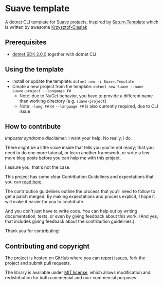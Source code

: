 # Suave template

A dotnet CLI template for [Suave](https://github.com/SuaveIO/Suave) projects. Inspired by [Saturn.Template](https://github.com/SaturnFramework/Saturn.Template) which is written by awesome [Krzysztof-Cieslak](https://github.com/Krzysztof-Cieslak)

## Prerequisites

* [dotnet SDK 2.0.0](https://www.microsoft.com/net/core) together with dotnet CLI

## Using the template

* Install or update the template: `dotnet new -i Suave.Template`
* Create a new project from the template: `dotnet new Suave --name suave-project --language F#`
  * Note: due to NuGet behavior, you have to provide a different name than working directory (e.g. `suave-project`)
  * Note: `-lang F#` or `--language F#` is also currently required, due to CLI issue

## How to contribute

_Imposter syndrome disclaimer_: I want your help. No really, I do.

There might be a little voice inside that tells you you're not ready; that you need to do one more tutorial, or learn another framework, or write a few more blog posts before you can help me with this project.

I assure you, that's not the case.

This project has some clear Contribution Guidelines and expectations that you can [read here](https://github.com/JacobChang/Suave.Template/blob/master/CONTRIBUTING.md).

The contribution guidelines outline the process that you'll need to follow to get a patch merged. By making expectations and process explicit, I hope it will make it easier for you to contribute.

And you don't just have to write code. You can help out by writing documentation, tests, or even by giving feedback about this work. (And yes, that includes giving feedback about the contribution guidelines.)

Thank you for contributing!

## Contributing and copyright

The project is hosted on [GitHub](https://github.com/JacobChang/Suave.Template) where you can [report issues](https://github.com/JacobChang/Suave.Template/issues), fork
the project and submit pull requests.

The library is available under [MIT license](https://github.com/JacobChang/Suave.Template/blob/master/LICENSE.md), which allows modification and redistribution for both commercial and non-commercial purposes.
